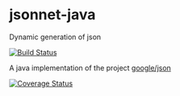 # jsonnet-java
Dynamic generation of json

[![Build Status](https://travis-ci.org/rmnbnd/jsonnet-java.svg)](https://travis-ci.org/rmnbnd/jsonnet-java)

A java implementation of the project [google/json](https://github.com/google/jsonnet)

[![Coverage Status](https://coveralls.io/repos/github/rmnbnd/jsonnet-java/badge.svg?branch=master)](https://coveralls.io/github/rmnbnd/jsonnet-java?branch=master)
